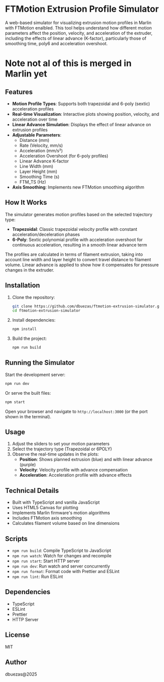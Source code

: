 # FTMotion Extrusion Profile Simulator

A web-based simulator for visualizing extrusion motion profiles in Marlin with FTMotion enalbled. This tool helps understand how different motion parameters affect the position, velocity, and acceleration of the extruder, including the effects of linear advance (K-factor), particularly those of smoothing time, poly6 and acceleration overshoot.

# Note not al of this is merged in Marlin yet

## Features

- **Motion Profile Types**: Supports both trapezoidal and 6-poly (sextic) acceleration profiles
- **Real-time Visualization**: Interactive plots showing position, velocity, and acceleration over time
- **Linear Advance Simulation**: Displays the effect of linear advance on extrusion profiles
- **Adjustable Parameters**:
  - Distance (mm)
  - Rate (Velocity, mm/s)
  - Acceleration (mm/s²)
  - Acceleration Overshoot (for 6-poly profiles)
  - Linear Advance K-factor
  - Line Width (mm)
  - Layer Height (mm)
  - Smoothing Time (s)
  - FTM_TS (Hz)
- **Axis Smoothing**: Implements new FTMotion smoothing algorithm

## How It Works

The simulator generates motion profiles based on the selected trajectory type:

- **Trapezoidal**: Classic trapezoidal velocity profile with constant acceleration/deceleration phases
- **6-Poly**: Sextic polynomial profile with acceleration overshoot for continuous acceleration, resulting in a smooth linear advance term

The profiles are calculated in terms of filament extrusion, taking into account line width and layer height to convert travel distance to filament volume. Linear advance is applied to show how it compensates for pressure changes in the extruder.

## Installation

1. Clone the repository:
   ```bash
   git clone https://github.com/dbuezas/ftmotion-extrusion-simulator.git
   cd ftmotion-extrusion-simulator
   ```

2. Install dependencies:
   ```bash
   npm install
   ```

3. Build the project:
   ```bash
   npm run build
   ```

## Running the Simulator

Start the development server:
```bash
npm run dev
```

Or serve the built files:
```bash
npm start
```

Open your browser and navigate to `http://localhost:3000` (or the port shown in the terminal).

## Usage

1. Adjust the sliders to set your motion parameters
2. Select the trajectory type (Trapezoidal or 6POLY)
3. Observe the real-time updates in the plots:
   - **Position**: Shows planned extrusion (blue) and with linear advance (purple)
   - **Velocity**: Velocity profile with advance compensation
   - **Acceleration**: Acceleration profile with advance effects

## Technical Details

- Built with TypeScript and vanilla JavaScript
- Uses HTML5 Canvas for plotting
- Implements Marlin firmware's motion algorithms
- Includes FTMotion axis smoothing
- Calculates filament volume based on line dimensions

## Scripts

- `npm run build`: Compile TypeScript to JavaScript
- `npm run watch`: Watch for changes and recompile
- `npm run start`: Start HTTP server
- `npm run dev`: Run watch and server concurrently
- `npm run format`: Format code with Prettier and ESLint
- `npm run lint`: Run ESLint

## Dependencies

- TypeScript
- ESLint
- Prettier
- HTTP Server

## License

MIT

## Author

dbuezas@2025
